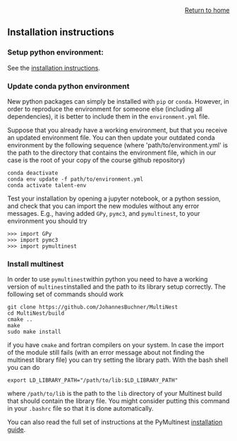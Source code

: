 <p align="right"><a href="https://nucleartalent.github.io/Bayes2019/">Return to home</a></p> 

## Installation instructions

### Setup python environment: 

See the [installation instructions](install.md).

### Update conda python environment 

New python packages can simply be installed with `pip` or `conda`. However, in order to reproduce the environment for someone else (including all dependencies), it is better to include them in the `environment.yml` file. 

Suppose that you already have a working environment, but that you receive an updated environment file. You can then update your outdated conda environment by the following sequence (where 'path/to/environment.yml' is the path to the directory that contains the environment file, which in our case is the root of your copy of the course github repository)

    conda deactivate
    conda env update -f path/to/environment.yml
    conda activate talent-env
    
Test your installation by opening a jupyter notebook, or a python session, and check that you can import the new modules without any error messages. E.g., having added `GPy`, `pymc3`, and `pymultinest`, to your environment you should try

    >>> import GPy
    >>> import pymc3
    >>> import pymultinest


### Install multinest

In order to use `pymultinest`within python you need to have a working version of `multinest`installed and the path to its library setup correctly. The following set of commands should work

    git clone https://github.com/JohannesBuchner/MultiNest
    cd MultiNest/build
    cmake ..
    make
    sudo make install
    
if you have `cmake` and fortran compilers on your system. In case the import of the module still fails (with an error message about not finding the multinest library file) you can try setting the library path. With the bash shell you can do

    export LD_LIBRARY_PATH="/path/to/lib:$LD_LIBRARY_PATH"
    
where `/path/to/lib` is the path to the `lib` directory of your Multinest build that should contain the library file. You might consider putting this command in your `.bashrc` file so that it is done automatically.


You can also read the full set of instructions at the PyMultinest [installation guide](http://johannesbuchner.github.io/PyMultiNest/install.html). 
